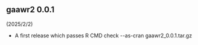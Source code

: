 ## gaawr2 0.0.1

(2025/2/2)

* A first release which passes R CMD check --as-cran gaawr2_0.0.1.tar.gz

